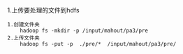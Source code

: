 1.上传要处理的文件到hdfs
```
1.创建文件夹
    hadoop fs -mkdir -p /input/mahout/pa3/pre
2.上传文件夹
    hadoop fs -put -p  ./pre/*  /input/mahout/pa3/pre/
```
